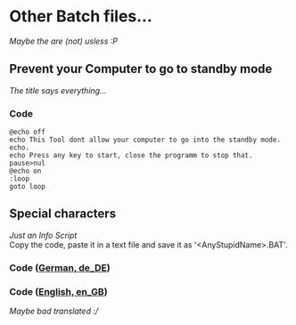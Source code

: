 # Other Batch files...
_Maybe the are (not) usless :P_
## Prevent your Computer to go to standby mode
_The title says everything..._
### Code
```Batch
@echo off
echo This Tool dont allow your computer to go into the standby mode.
echo.
echo Press any key to start, close the programm to stop that.
pause>nul
@echo on
:loop
goto loop
```
## Special characters
_Just an Info Script_<br>
Copy the code, paste it in a text file and save it as '&lt;AnyStupidName&gt;.BAT'.
### Code ([German, de_DE](specialCharacters-de_DE.BAT))
### Code ([English, en_GB](specialCharacters-en_GB.BAT))
_Maybe bad translated :/_
